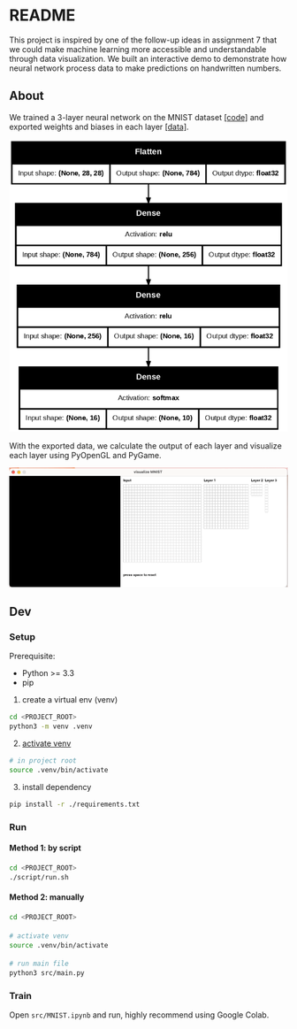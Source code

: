 # README

This project is inspired by one of the follow-up ideas in assignment 7 that we could make machine learning more accessible and understandable through data visualization. We built an interactive demo to demonstrate how neural network process data to make predictions on handwritten numbers.

## About
We trained a 3-layer neural network on the MNIST dataset [[code]](https://github.com/csci-596-24fall/visualize-handwritten-number-recognition/blob/main/src/MNIST.ipynb) and exported 
 weights and biases in each layer [[data]](https://github.com/csci-596-24fall/visualize-handwritten-number-recognition/tree/main/src/data).

![network structure](./.github/docs/network_struct.png)

With the exported data, we calculate the output of each layer and visualize each layer using PyOpenGL and PyGame.

![demo](./.github/docs/demo.gif)

## Dev
### Setup
Prerequisite:
- Python >= 3.3
- pip

1. create a virtual env (venv)
```sh
cd <PROJECT_ROOT>
python3 -m venv .venv
```

2. [activate venv](https://docs.python.org/3/library/venv.html#how-venvs-work)
```sh
# in project root
source .venv/bin/activate
```

3. install dependency
```sh
pip install -r ./requirements.txt
```

### Run
#### Method 1: by script
```sh
cd <PROJECT_ROOT>
./script/run.sh
```

#### Method 2: manually
```sh
cd <PROJECT_ROOT>

# activate venv
source .venv/bin/activate

# run main file
python3 src/main.py
```

### Train
Open `src/MNIST.ipynb` and run, highly recommend using Google Colab.
